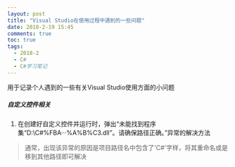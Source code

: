 ```yaml
---
layout: post
title: "Visual Studio在使用过程中遇到的一些问题"
date: 2018-2-19 15:45
comments: true
toc: true
tags:
  - 2018-2
  - C#
  - C#学习笔记
---
```


用于记录个人遇到的一些有关Visual Studio使用方面的小问题

##### 自定义控件相关

1. 在创建好自定义控件并运行时，弹出“未能找到程序集“D:\C#%FBA···%A%B%C3.dll”。请确保路径正确。”异常的解决方法
> 通常，出现该异常的原因是项目路径名中包含了'C#'字样，将其重命名或是移到其他路径即可解决

<!--more-->
